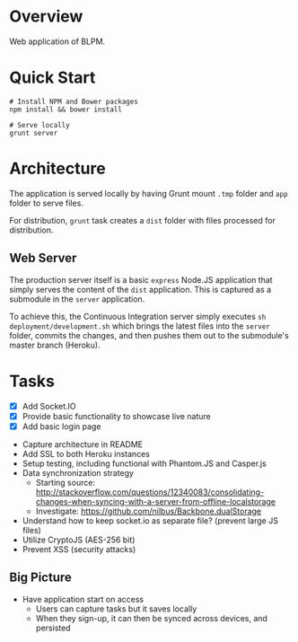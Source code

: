 # Overview
Web application of BLPM.

# Quick Start

    # Install NPM and Bower packages
    npm install && bower install

    # Serve locally
    grunt server

# Architecture
The application is served locally by having Grunt mount `.tmp` folder and `app` folder to serve files.

For distribution, `grunt` task creates a `dist` folder with files processed for distribution.

## Web Server
The production server itself is a basic `express` Node.JS application that simply serves the content of the `dist` application. This is captured as a submodule in the `server` application.

To achieve this, the Continuous Integration server simply executes `sh deployment/development.sh` which brings the latest files into the `server` folder, commits the changes, and then pushes them out to the submodule's master branch (Heroku).

# Tasks
* [X] Add Socket.IO
* [X] Provide basic functionality to showcase live nature
* [x] Add basic login page
* Capture architecture in README
* Add SSL to both Heroku instances
* Setup testing, including functional with Phantom.JS and Casper.js
* Data synchronization strategy
    * Starting source: http://stackoverflow.com/questions/12340083/consolidating-changes-when-syncing-with-a-server-from-offline-localstorage
    * Investigate: https://github.com/nilbus/Backbone.dualStorage
* Understand how to keep socket.io as separate file? (prevent large JS files)
* Utilize CryptoJS (AES-256 bit)
* Prevent XSS (security attacks)

## Big Picture
* Have application start on access
    * Users can capture tasks but it saves locally
    * When they sign-up, it can then be synced across devices, and persisted
